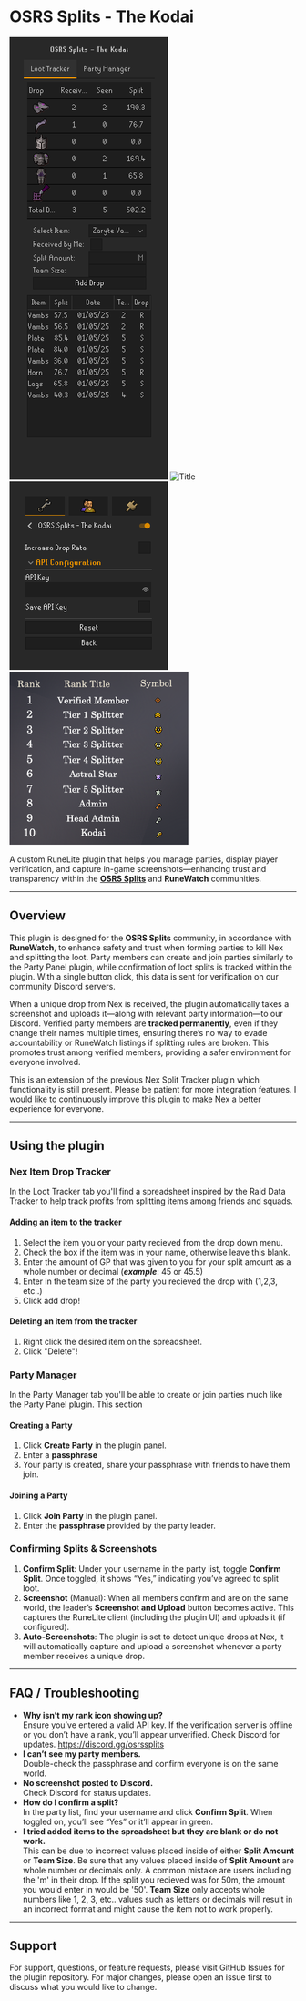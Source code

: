 # OSRS Splits - The Kodai
![Title](src/main/resources/LootTracker.png)
![Title](src/main/resources/MartyManager.png)
![Title](src/main/resources/PluginConfig.png)
![Title](src/main/resources/Ranks.png)


A custom RuneLite plugin that helps you manage parties, display player verification, and capture in-game screenshots—enhancing trust and transparency within the **[OSRS Splits](https://discord.gg/osrssplits)**
 and **RuneWatch** communities.



---

## Overview

This plugin is designed for the **OSRS Splits** community, in accordance with **RuneWatch**, to enhance safety and trust when forming parties to kill Nex and splitting the loot. Party members can create and join parties similarly to the Party Panel plugin, while confirmation of loot splits is tracked within the plugin. With a single button click, this data is sent for verification on our community Discord servers.

When a unique drop from Nex is received, the plugin automatically takes a screenshot and uploads it—along with relevant party information—to our Discord. Verified party members are **tracked permanently**, even if they change their names multiple times, ensuring there’s no way to evade accountability or RuneWatch listings if splitting rules are broken. This promotes trust among verified members, providing a safer environment for everyone involved.

This is an extension of the previous Nex Split Tracker plugin which functionality is still present. Please be patient for more integration features. I would like to continuously improve this plugin to make Nex a better experience for everyone.





---

## Using the plugin

### Nex Item Drop Tracker
In the Loot Tracker tab you'll find a spreadsheet inspired by the Raid Data Tracker to help track profits from splitting items among friends and squads. 

#### Adding an item to the tracker
1. Select the item you or your party recieved from the drop down menu.
2. Check the box if the item was in your name, otherwise leave this blank.
3. Enter the amount of GP that was given to you for your split amount as a whole number or decimal (***example***: 45 or 45.5)
4. Enter in the team size of the party you recieved the drop with (1,2,3, etc..)
5. Click add drop!

#### Deleting an item from the tracker
1. Right click the desired item on the spreadsheet.
2. Click "Delete"!

### Party Manager
In the Party Manager tab you'll be able to create or join parties much like the Party Panel plugin. This section

#### Creating a Party
1. Click **Create Party** in the plugin panel.  
2. Enter a **passphrase**   
3. Your party is created, share your passphrase with friends to have them join.

#### Joining a Party
1. Click **Join Party** in the plugin panel.  
2. Enter the **passphrase** provided by the party leader.  




### Confirming Splits & Screenshots
1. **Confirm Split**: Under your username in the party list, toggle **Confirm Split**. Once toggled, it shows “Yes,” indicating you’ve agreed to split loot.  
2. **Screenshot** (Manual): When all members confirm and are on the same world, the leader’s **Screenshot and Upload** button becomes active. This captures the RuneLite client (including the plugin UI) and uploads it (if configured).  
3. **Auto-Screenshots**: The plugin is set to detect unique drops at Nex, it will automatically capture and upload a screenshot whenever a party member receives a unique drop.

---

## FAQ / Troubleshooting

- **Why isn’t my rank icon showing up?**  
  Ensure you’ve entered a valid API key. If the verification server is offline or you don’t have a rank, you’ll appear unverified. Check Discord for updates. https://discord.gg/osrssplits
- **I can’t see my party members.**  
  Double-check the passphrase and confirm everyone is on the same world.
- **No screenshot posted to Discord.**  
  Check Discord for status updates.
- **How do I confirm a split?**  
  In the party list, find your username and click **Confirm Split**. When toggled on, you’ll see “Yes” or it’ll appear in green.
- **I tried added items to the spreadsheet but they are blank or do not work.**  
  This can be due to incorrect values placed inside of either **Split Amount** or **Team Size**. Be sure that any values placed inside of **Split Amount** are whole number or decimals only. A common mistake are users including the 'm' in their drop. If the split you recieved was for 50m, the amount you would enter in would be '50'. **Team Size** only accepts whole numbers like 1, 2, 3, etc.. values such as letters or decimals will result in an incorrect format and might cause the item not to work properly.



---
## Support

For support, questions, or feature requests, please visit GitHub Issues for the plugin repository. For major changes, please open an issue first to discuss what you would like to change.
